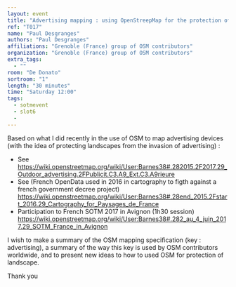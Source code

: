 ```yaml
---
layout: event
title: "Advertising mapping : using OpenStreepMap for the protection of landscape "
ref: "T017"
name: "Paul Desgranges"
authors: "Paul Desgranges"
affiliations: "Grenoble (France) group of OSM contributors"
organization: "Grenoble (France) group of OSM contributors"
extra_tags:
  - ""
room: "De Donato"
sortroom: "1"
length: "30 minutes"
time: "Saturday 12:00"
tags:
  - sotmevent
  - slot6
  - 
---
```

Based on what I did recently in the use of OSM to map advertising devices (with the idea of protecting landscapes from the invasion of advertising) :
 - See 
https://wiki.openstreetmap.org/wiki/User:Barnes38#.282015.2F2017.29_Outdoor_advertising.2FPublicit.C3.A9_Ext.C3.A9rieure
- See  (French OpenData used in 2016 in cartography to figth against a french government decree project) https://wiki.openstreetmap.org/wiki/User:Barnes38#.28end_2015.2Fstart_2016.29_Cartography_for_Paysages_de_France
- Participation to French SOTM 2017 in Avignon (1h30 session) https://wiki.openstreetmap.org/wiki/User:Barnes38#.282_au_4_juin_2017.29_SOTM_France_in_Avignon

I wish to make a summary of the OSM mapping specification (key : advertising), a summary of the way this key is used by OSM contributors worldwide, and to present new ideas to how to used OSM for protection of landscape.

 Thank you 
